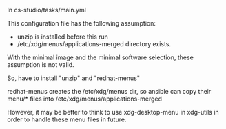 In cs-studio/tasks/main.yml

This configuration file has the following assumption:

* unzip is installed before this run
* /etc/xdg/menus/applications-merged directory exists.

With the minimal image and the minimal software selection,
these assumption is not valid.

So, have to install "unzip" and "redhat-menus"

redhat-menus creates the /etc/xdg/menus dir, so ansible can copy their menu/* files into /etc/xdg/menus/applications-merged

However, it may be better to think to use xdg-desktop-menu in xdg-utils in order to handle these menu files in future.


  
